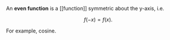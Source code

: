 An **even function** is a [[function]] symmetric about the y-axis, i.e. 

$$
f(-x) = f(x).
$$

For example, cosine.